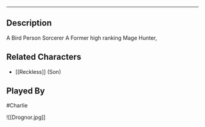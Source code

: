 --------------------------------------------------------------------------------
## Description
A Bird Person Sorcerer
A Former high ranking Mage Hunter, 
## Related Characters
* [[Reckless]] (Son)
## Played By
#Charlie

![[Drognor.jpg]]